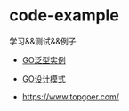 # code-example

学习&&测试&&例子

- [GO泛型实例](https://github.com/mattn/go-generics-example)

- [GO设计模式](https://github.com/mohuishou/go-design-pattern)

- <https://www.topgoer.com/>
